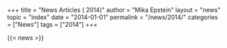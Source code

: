 +++
title = "News Articles ( 2014)"
author = "Mika Epstein"
layout = "news"
topic = "index"
date = "2014-01-01"
permalink = "/news/2014/"
categories = ["News"]
tags = ["2014"]
+++

{{< news >}}